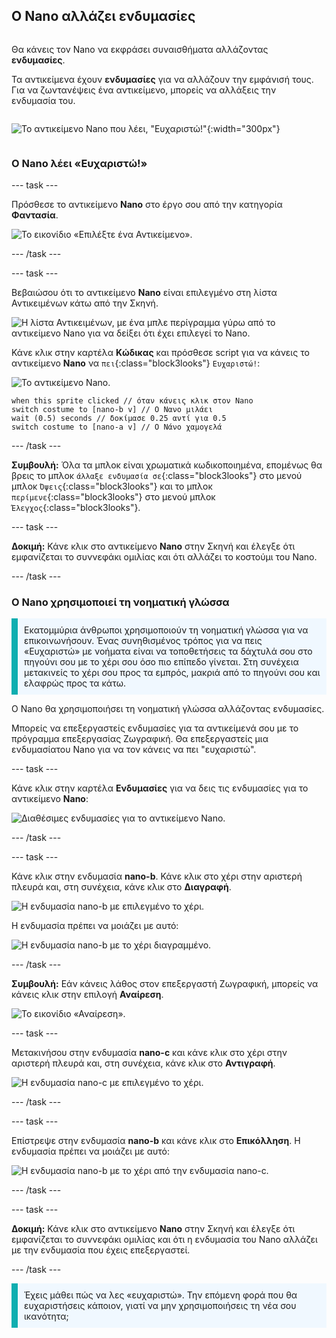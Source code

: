 ## Ο Nano αλλάζει ενδυμασίες

<div style="display: flex; flex-wrap: wrap">
<div style="flex-basis: 200px; flex-grow: 1; margin-right: 15px;">

Θα κάνεις τον Nano να εκφράσει συναισθήματα αλλάζοντας **ενδυμασίες**.

Τα αντικείμενα έχουν **ενδυμασίες** για να αλλάζουν την εμφάνισή τους. Για να ζωντανέψεις ένα αντικείμενο, μπορείς να αλλάξεις την ενδυμασία του.

</div>
<div>

![Το αντικείμενο Nano που λέει, "Ευχαριστώ!"](images/nano-step-2.png){:width="300px"}

</div>
</div>

### Ο Nano λέει «Ευχαριστώ!»

--- task ---

Πρόσθεσε το αντικείμενο **Nano** στο έργο σου από την κατηγορία **Φαντασία**.

![Το εικονίδιο «Επιλέξτε ένα Αντικείμενο».](images/choose-sprite-menu.png)

--- /task ---

--- task ---

Βεβαιώσου ότι το αντικείμενο **Nano** είναι επιλεγμένο στη λίστα Αντικειμένων κάτω από την Σκηνή.

![Η λίστα Αντικειμένων, με ένα μπλε περίγραμμα γύρω από το αντικείμενο Nano για να δείξει ότι έχει επιλεγεί το Nano.](images/nano-selected.png)


Κάνε κλικ στην καρτέλα **Κώδικας** και πρόσθεσε script για να κάνεις το αντικείμενο **Nano** να `πει`{:class="block3looks"} `Ευχαριστώ!`:

![Το αντικείμενο Nano.](images/nano-sprite.png)

```blocks3
when this sprite clicked // όταν κάνεις κλικ στον Nano
switch costume to [nano-b v] // Ο Νανο μιλάει
wait (0.5) seconds // δοκίμασε 0.25 αντί για 0.5
switch costume to [nano-a v] // Ο Νάνο χαμογελά
```
--- /task ---

**Συμβουλή:** Όλα τα μπλοκ είναι χρωματικά κωδικοποιημένα, επομένως θα βρεις το μπλοκ `άλλαξε ενδυμασία σε`{:class="block3looks"} στο μενού μπλοκ `Όψεις`{:class="block3looks"} και το μπλοκ `περίμενε`{:class="block3looks"} στο μενού μπλοκ `Έλεγχος`{:class="block3looks"}.

--- task ---

**Δοκιμή:** Κάνε κλικ στο αντικείμενο **Nano** στην Σκηνή και έλεγξε ότι εμφανίζεται το συννεφάκι ομιλίας και ότι αλλάζει το κοστούμι του Nano.

--- /task ---

### Ο Nano χρησιμοποιεί τη νοηματική γλώσσα

<p style="border-left: solid; border-width:10px; border-color: #0faeb0; background-color: aliceblue; padding: 10px;">Εκατομμύρια άνθρωποι χρησιμοποιούν τη νοηματική γλώσσα για να επικοινωνήσουν. Ένας συνηθισμένος τρόπος για να πεις «Ευχαριστώ» με νοήματα είναι να τοποθετήσεις τα δάχτυλά σου στο πηγούνι σου με το χέρι σου όσο πιο επίπεδο γίνεται. Στη συνέχεια μετακινείς το χέρι σου προς τα εμπρός, μακριά από το πηγούνι σου και ελαφρώς προς τα κάτω. 
</p>

<!-- Add a video of someone signing -->

Ο Nano θα χρησιμοποιήσει τη νοηματική γλώσσα αλλάζοντας ενδυμασίες.

Μπορείς να επεξεργαστείς ενδυμασίες για τα αντικείμενά σου με το πρόγραμμα επεξεργασίας Ζωγραφική. Θα επεξεργαστείς μια ενδυμασίατου Nano για να τον κάνεις να πει "ευχαριστώ".

--- task ---

Κάνε κλικ στην καρτέλα **Ενδυμασίες** για να δεις τις ενδυμασίες για το αντικείμενο **Nano**:

![Διαθέσιμες ενδυμασίες για το αντικείμενο Nano.](images/nano-costumes.png)

--- /task ---

--- task ---

Κάνε κλικ στην ενδυμασία **nano-b**. Κάνε κλικ στο χέρι στην αριστερή πλευρά και, στη συνέχεια, κάνε κλικ στο **Διαγραφή**.

![Η ενδυμασία nano-b με επιλεγμένο το χέρι.](images/nano-arm-selected.png)

Η ενδυμασία πρέπει να μοιάζει με αυτό:

![Η ενδυμασία nano-b με το χέρι διαγραμμένο.](images/nano-arm-deleted.png)

--- /task ---

**Συμβουλή:** Εάν κάνεις λάθος στον επεξεργαστή Ζωγραφική, μπορείς να κάνεις κλικ στην επιλογή **Αναίρεση**.

![Το εικονίδιο «Αναίρεση».](images/nano-undo.png)

--- task ---

Μετακινήσου στην ενδυμασία **nano-c** και κάνε κλικ στο χέρι στην αριστερή πλευρά και, στη συνέχεια, κάνε κλικ στο **Αντιγραφή**.

![Η ενδυμασία nano-c με επιλεγμένο το χέρι.](images/nano-c-arm-selected.png)

--- /task ---

--- task ---

Επίστρεψε στην ενδυμασία **nano-b** και κάνε κλικ στο **Επικόλληση**. Η ενδυμασία πρέπει να μοιάζει με αυτό:

![Η ενδυμασία nano-b με το χέρι από την ενδυμασία nano-c.](images/nano-b-new-arm.png)

--- /task ---

--- task ---

**Δοκιμή:** Κάνε κλικ στο αντικείμενο **Nano** στην Σκηνή και έλεγξε ότι εμφανίζεται το συννεφάκι ομιλίας και ότι η ενδυμασία του Nano αλλάζει με την ενδυμασία που έχεις επεξεργαστεί.

--- /task ---

<p style="border-left: solid; border-width:10px; border-color: #0faeb0; background-color: aliceblue; padding: 10px;">Έχεις μάθει πώς να λες «ευχαριστώ». Την επόμενη φορά που θα ευχαριστήσεις κάποιον, γιατί να μην χρησιμοποιήσεις τη νέα σου ικανότητα;
</p>

